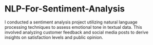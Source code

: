# NLP-For-Sentiment-Analysis
I conducted a sentiment analysis project utilizing natural language processing techniques to assess emotional tone in textual data. This involved analyzing customer feedback and social media posts to derive insights on satisfaction levels and public opinion. 
